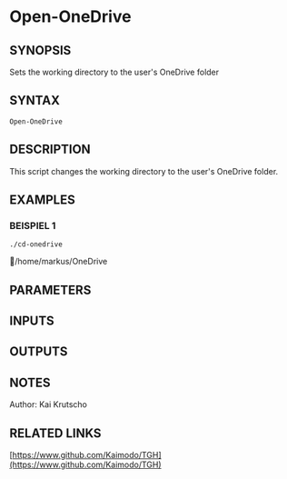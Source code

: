 ﻿---
external help file: TGH-help.xml
Module Name: TGH
online version: https://www.github.com/Kaimodo/TGH
schema: 2.0.0
---

# Open-OneDrive

## SYNOPSIS
Sets the working directory to the user's OneDrive folder

## SYNTAX

```
Open-OneDrive
```

## DESCRIPTION
This script changes the working directory to the user's OneDrive folder.

## EXAMPLES

### BEISPIEL 1
```
./cd-onedrive
```

📂/home/markus/OneDrive

## PARAMETERS

## INPUTS

## OUTPUTS

## NOTES
Author: Kai Krutscho

## RELATED LINKS

[https://www.github.com/Kaimodo/TGH](https://www.github.com/Kaimodo/TGH)

